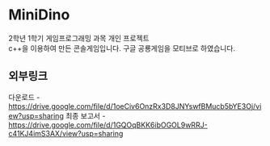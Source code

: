 # MiniDino
2학년 1학기 게임프로그래밍 과목 개인 프로젝트 <br/>
c++을 이용하여 만든 콘솔게임입니다. 구글 공룡게임을 모티브로 하였습니다. 

## 외부링크 
다운로드 - https://drive.google.com/file/d/1oeCiv6OnzRx3D8JNYswfBMucb5bYE3Oj/view?usp=sharing 
최종 보고서 - https://drive.google.com/file/d/1GQOqBKK6ibOGOL9wRRJ-c41KJ4imS3AX/view?usp=sharing
